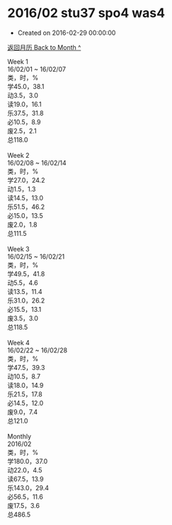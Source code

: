 # 2016/02 stu37 spo4 was4

- Created on 2016-02-29 00:00:00

[返回月历 Back to Month ^](/_archived/lifelogs/2016/02/index.md)
<br/><div>Week 1</div><div>16/02/01 ~ 16/02/07</div><div>类，时，%</div><div>学45.0，38.1</div><div>动3.5，3.0</div><div>读19.0，16.1</div><div>乐37.5，31.8</div><div>必10.5，8.9</div><div>废2.5，2.1</div><div>总118.0</div><div><br/></div><div>Week 2</div><div>16/02/08 ~ 16/02/14</div><div>类，时，%</div><div>学27.0，24.2</div><div>动1.5，1.3</div><div>读14.5，13.0</div><div>乐51.5，46.2</div><div>必15.0，13.5</div><div>废2.0，1.8</div><div>总111.5</div><div><br/></div><div>Week 3</div><div>16/02/15 ~ 16/02/21</div><div>类，时，%</div><div>学49.5，41.8</div><div>动5.5，4.6</div><div>读13.5，11.4</div><div>乐31.0，26.2</div><div>必15.5，13.1</div><div>废3.5，3.0</div><div>总118.5</div><div><br/></div><div>Week 4</div><div>16/02/22 ~ 16/02/28</div><div>类，时，%</div><div>学47.5，39.3</div><div>动10.5，8.7</div><div>读18.0，14.9</div><div>乐21.5，17.8</div><div>必14.5，12.0</div><div>废9.0，7.4</div><div>总121.0</div><div><br/></div><div>Monthly</div><div>2016/02</div><div>类，时，%</div><div>学180.0，37.0</div><div>动22.0，4.5</div><div>读67.5，13.9</div><div>乐143.0，29.4</div><div>必56.5，11.6</div><div>废17.5，3.6</div><div>总486.5</div>

